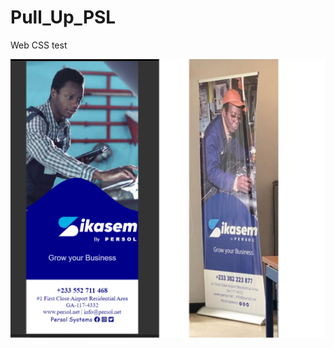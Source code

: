# Pull_Up_PSL
Web CSS test

![](https://github.com/StanleyAbotsikuma/Pull_Up_PSL/blob/main/Screenshot%202023-05-05%20105214.png?raw=true)
